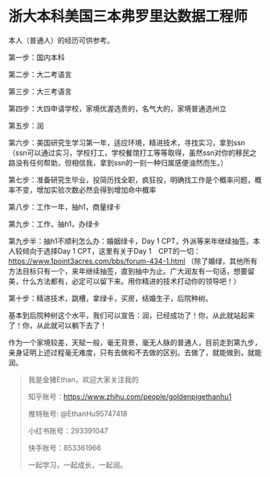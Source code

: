 # 浙大本科美国三本弗罗里达数据工程师

本人（普通人）的经历可供参考。

第一步：国内本科

第二步：大二考语言

第三步：大三考语言

第四步：大四申请学校，家境优渥选贵的，名气大的，家境普通选州立

第五步：润

第六步：美国研究生学习第一年，适应环境，精进技术，寻找实习，拿到ssn（ssn可以通过实习，学校打工，学校餐馆打工等等取得，虽然ssn对你的移民之路没有任何帮助，但相信我，拿到ssn的一刻一种归属感便油然而生。）

第七步：准备研究生毕业，投简历找全职，疯狂投，明确找工作是个概率问题，概率不变，增加实验次数必然会得到增加命中概率

第八步：工作一年，抽h1，商量绿卡

第九步：工作，抽h1，办绿卡 

第九步半：抽h1不顺利怎么办：婚姻绿卡，Day 1 CPT，外派等来年继续抽签。本人较倾向于选择Day 1 CPT，这里有关于Day 1　CPT的一切：https://www.1point3acres.com/bbs/forum-434-1.html
  （除了婚绿，其他所有方法目标只有一个，来年继续抽签，直到抽中为止。广大润友有一句话，想要留美，什么方法都有，必定可以留下来。用你精进的技术打动你的领导吧！）

第十步：精进技术，跳槽，拿绿卡，买房，结婚生子，后院种树。

基本到后院种树这个水平，我们可以宣告：润，已经成功了！你，从此就站起来了！你，从此就可以躺下去了！

作为一个家境较差，天赋一般，毫无背景，毫无人脉的普通人，目前走到第九步，亲身证明上述过程毫无难度，只有去做和不去做的区别。去做了，就能做到，就能润。


>我是金猪Ethan，欢迎大家关注我的
>
>知乎账号：https://www.zhihu.com/people/goldenpigethanhu1
>
>推特账号: @EthanHu95747418
>
>小红书账号：293391047
>
>快手账号：853361966
>
>一起学习，一起成长，一起润。
